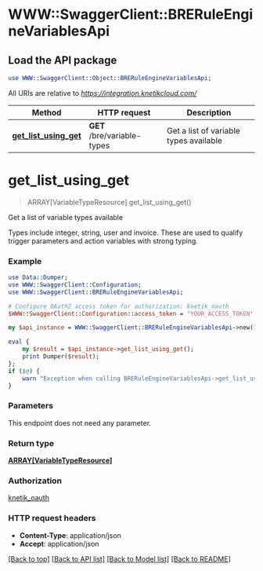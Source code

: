 # WWW::SwaggerClient::BRERuleEngineVariablesApi

## Load the API package
```perl
use WWW::SwaggerClient::Object::BRERuleEngineVariablesApi;
```

All URIs are relative to *https://integration.knetikcloud.com/*

Method | HTTP request | Description
------------- | ------------- | -------------
[**get_list_using_get**](BRERuleEngineVariablesApi.md#get_list_using_get) | **GET** /bre/variable-types | Get a list of variable types available


# **get_list_using_get**
> ARRAY[VariableTypeResource] get_list_using_get()

Get a list of variable types available

Types include integer, string, user and invoice. These are used to qualify trigger parameters and action variables with strong typing.

### Example 
```perl
use Data::Dumper;
use WWW::SwaggerClient::Configuration;
use WWW::SwaggerClient::BRERuleEngineVariablesApi;

# Configure OAuth2 access token for authorization: knetik_oauth
$WWW::SwaggerClient::Configuration::access_token = 'YOUR_ACCESS_TOKEN';

my $api_instance = WWW::SwaggerClient::BRERuleEngineVariablesApi->new();

eval { 
    my $result = $api_instance->get_list_using_get();
    print Dumper($result);
};
if ($@) {
    warn "Exception when calling BRERuleEngineVariablesApi->get_list_using_get: $@\n";
}
```

### Parameters
This endpoint does not need any parameter.

### Return type

[**ARRAY[VariableTypeResource]**](VariableTypeResource.md)

### Authorization

[knetik_oauth](../README.md#knetik_oauth)

### HTTP request headers

 - **Content-Type**: application/json
 - **Accept**: application/json

[[Back to top]](#) [[Back to API list]](../README.md#documentation-for-api-endpoints) [[Back to Model list]](../README.md#documentation-for-models) [[Back to README]](../README.md)

